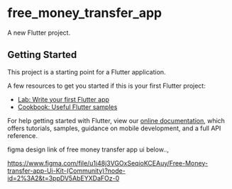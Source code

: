 # free_money_transfer_app

A new Flutter project.

## Getting Started

This project is a starting point for a Flutter application.

A few resources to get you started if this is your first Flutter project:

- [Lab: Write your first Flutter app](https://flutter.dev/docs/get-started/codelab)
- [Cookbook: Useful Flutter samples](https://flutter.dev/docs/cookbook)

For help getting started with Flutter, view our
[online documentation](https://flutter.dev/docs), which offers tutorials,
samples, guidance on mobile development, and a full API reference.

figma design link of free money transfer app ui below..,

https://www.figma.com/file/u1i48j3VGOxSeqioKCEAuy/Free-Money-transfer-app-Ui-Kit-(Community)?node-id=2%3A2&t=3ppDV5AbEYXDaFOz-0
